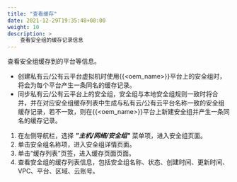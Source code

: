 ```yaml
---
title: "查看缓存"
date: 2021-12-29T19:35:48+08:00
weight: 10
description: >
    查看安全组的缓存记录信息
---
```


查看安全组缓存到的平台等信息。

- 创建私有云/公有云平台虚拟机时使用{{<oem_name>}}平台上的安全组时，将会为每个平台产生一条同名的缓存记录。
- 同步私有云/公有云平台上的安全组，安全组与本地安全组规则一致时将合并，并在对应安全组缓存列表中生成与私有云/公有云平台名称一致的安全组缓存记录，若不一致，则在{{<oem_name>}}平台上新建安全组并产生一条同名的缓存记录。

1. 在左侧导航栏，选择 **_"主机/网络/安全组"_** 菜单项，进入安全组页面。
2. 单击安全组名称项，进入安全组详情页面。
2. 单击“缓存列表”页签，进入缓存页面页面。
3. 查看安全组的缓存列表信息，包括安全组名称、状态、创建时间、更新时间、VPC、平台、区域、云账号。

